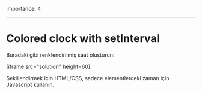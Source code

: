 importance: 4

---

# Colored clock with setInterval

Buradaki gibi renklendirilmiş saat oluşturun:

[iframe src="solution" height=60]

Şekillendirmek için HTML/CSS, sadece elementlerdeki zaman için Javascript kullanın.
